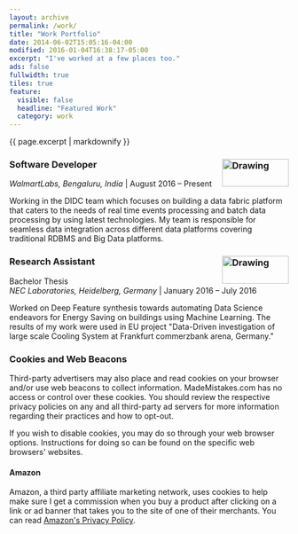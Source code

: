 ```yaml
---
layout: archive
permalink: /work/
title: "Work Portfolio"
date: 2014-06-02T15:05:16-04:00
modified: 2016-01-04T16:38:17-05:00
excerpt: "I've worked at a few places too."
ads: false
fullwidth: true
tiles: true
feature:
  visible: false
  headline: "Featured Work"
  category: work
---
```


{{ page.excerpt | markdownify }}

### Software Developer <img src="https://prakhar-agarwal.github.io/images/walmartlabs.png" alt="Drawing" width="120" height="50" align="right"/>

*WalmartLabs, Bengaluru, India* \| August 2016 – Present

Working in the DIDC team which focuses on building a data fabric platform that caters to the needs of real time events processing and batch data processing by using latest technologies.
My team is responsible for seamless data integration across different data platforms covering traditional RDBMS and Big Data platforms.


### Research Assistant <img src="https://prakhar-agarwal.github.io/images/Nec.png" alt="Drawing" width="120" height="50" align="right"/>

Bachelor Thesis <br />
*NEC Laboratories, Heidelberg, Germany* \| January 2016 – July 2016

Worked on Deep Feature synthesis towards automating Data Science endeavors for Energy Saving on buildings using Machine Learning.
The results of my work ​were used in EU project "Data-Driven investigation of large scale Cooling System at Frankfurt commerzbank arena, Germany."




### Cookies and Web Beacons

Third-party advertisers may also place and read cookies on your browser and/or use web beacons to collect information. MadeMistakes.com has no access or control over these cookies. You should review the respective privacy policies on any and all third-party ad servers for more information regarding their practices and how to opt-out.

If you wish to disable cookies, you may do so through your web browser options. Instructions for doing so can be found on the specific web browsers' websites.

#### Amazon

Amazon, a third party affiliate marketing network, uses cookies to help make sure I get a commission when you buy a product after clicking on a link or ad banner that takes you to the site of one of their merchants. You can read [Amazon's Privacy Policy](http://www.amazon.com/gp/help/customer/display.html?nodeId=468496).

